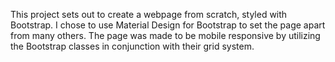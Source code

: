 This project sets out to create a webpage from scratch, styled with Bootstrap. I chose to use Material Design for Bootstrap to set the page apart from many others. The page was made to be mobile responsive by utilizing the Bootstrap classes in conjunction with their grid system.
